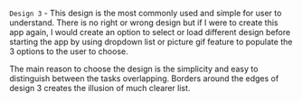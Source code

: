 `Design 3` - This design is the most commonly used and simple for user to understand. There is no right or wrong design but if I were to create this app again, I would create an option to select or load different design before starting the app by using dropdown list or picture gif feature to populate the 3 options to the user to choose.

The main reason to choose the design is the simplicity and easy to distinguish between the tasks overlapping. Borders around the edges of design 3 creates the illusion of much clearer list.